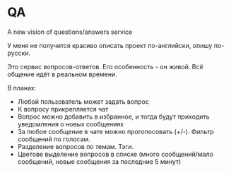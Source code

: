 # QA
A new vision of questions/answers service

У меня не получится красиво описать проект по-английски, опишу по-русски.

Это сервис вопросов-ответов. Его особенность - он живой. Всё общение идёт в реальном времени.

В планах:
- Любой пользователь может задать вопрос
- К вопросу прикрепляется чат
- Вопрос можно добавить в избранное, и тогда будут приходить уведомления о новых сообщениях
- За любое сообщение в чате можно проголосовать (+/-). Фильтр сообщений по голосам.
- Разделение вопросов по темам. Тэги.
- Цветове выделение вопросов в списке (много сообщений/мало сообщений, новые сообщения за последние 5 минут)
